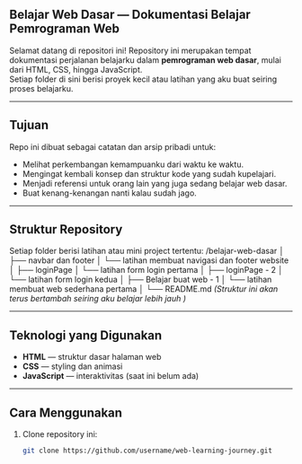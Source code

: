## Belajar Web Dasar — Dokumentasi Belajar Pemrograman Web

Selamat datang di repositori ini! 
Repository ini merupakan tempat dokumentasi perjalanan belajarku dalam **pemrograman web dasar**, mulai dari HTML, CSS, hingga JavaScript.  
Setiap folder di sini berisi proyek kecil atau latihan yang aku buat seiring proses belajarku.

---

## Tujuan
Repo ini dibuat sebagai catatan dan arsip pribadi untuk:
- Melihat perkembangan kemampuanku dari waktu ke waktu.  
- Mengingat kembali konsep dan struktur kode yang sudah kupelajari.  
- Menjadi referensi untuk orang lain yang juga sedang belajar web dasar.
- Buat kenang-kenangan nanti kalau sudah jago.

---

## Struktur Repository
Setiap folder berisi latihan atau mini project tertentu:
/belajar-web-dasar
│
├── navbar dan footer
│ └── latihan membuat navigasi dan footer website
│
├── loginPage
│ └── latihan form login pertama
│
├── loginPage - 2
│ └── latihan form login kedua
│
├── Belajar buat web - 1
│ └── latihan membuat web sederhana pertama
│
└── README.md
*(Struktur ini akan terus bertambah seiring aku belajar lebih jauh )*

---

## Teknologi yang Digunakan
- **HTML** — struktur dasar halaman web  
- **CSS** — styling dan animasi  
- **JavaScript** — interaktivitas (saat ini belum ada)  

---

## Cara Menggunakan
1. Clone repository ini:
   ```bash
   git clone https://github.com/username/web-learning-journey.git
